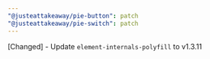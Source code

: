 ```yaml
---
"@justeattakeaway/pie-button": patch
"@justeattakeaway/pie-switch": patch
---
```


[Changed] - Update `element-internals-polyfill` to v1.3.11
